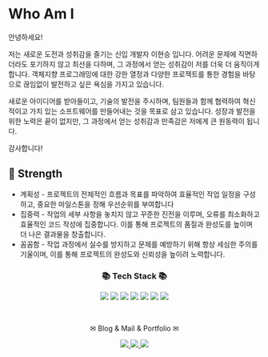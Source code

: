 <p align="center">

#  Who Am I
    
안녕하세요!

저는 새로운 도전과 성취감을 즐기는 신입 개발자 이현승 입니다. 어려운 문제에 직면하더라도 포기하지 않고 최선을 다하며, 그 과정에서 얻는 성취감이 저를 더욱 더 움직이게 합니다. 객체지향 프로그래밍에 대한 강한 열정과 다양한 프로젝트를 통한 경험을 바탕으로 끊임없이 발전하고 싶은 욕심을 가지고 있습니다.

새로운 아이디어를 받아들이고, 기술의 발전을 주시하며, 팀원들과 함께 협력하여 혁신적이고 가치 있는 소프트웨어를 만들어내는 것을 목표로 삼고 있습니다. 성장과 발전을 위한 노력은 끝이 없지만, 그 과정에서 얻는 성취감과 만족감은 저에게 큰 원동력이 됩니다.

감사합니다!



    
## 🤩 Strength

* 계획성 - 프로젝트의 전체적인 흐름과 목표를 파악하여 효율적인 작업 일정을 구성하고, 중요한 마일스톤을 정해 우선순위를 부여합니다
* 집중력 - 작업의 세부 사항을 놓치지 않고 꾸준한 진전을 이루며, 오류를 최소화하고 효율적인 코드 작성에 집중합니다. 이를 통해 프로젝트의 품질과 완성도를 높이며 더 나은 결과물을 창출합니다.
* 꼼꼼함 - 작업 과정에서 실수를 방지하고 문제를 예방하기 위해 항상 세심한 주의를 기울이며, 이를 통해 프로젝트의 완성도와 신뢰성을 높이려 노력합니다.


<div align=center>
	<h3>📚 Tech Stack 📚</h3>
</div>
<p align="center" display="inline-block">
 <img src="https://img.shields.io/badge/JAVA-007396?style=for-the-badge&logo=Java&logoColor=white">&nbsp;<img src="https://img.shields.io/badge/Spring-6DB33F?style=for-the-badge&logo=Spring&logoColor=white">
<img src="https://img.shields.io/badge/JPA-green?style=for-the-badge&logo=JPA&logoColor=white">
<img src="https://img.shields.io/badge/mysql-4479A1?style=for-the-badge&logo=mysql&logoColor=white">
<img src="https://img.shields.io/badge/git-181717?style=for-the-badge&logo=github&logoColor=white">
<img src="https://img.shields.io/badge/aws_EC2-FF9900?style=for-the-badge&logo=Amazon EC2&logoColor=white">
<img src="https://img.shields.io/badge/aws_RDS-527FFF?style=for-the-badge&logo=Amazon RDS&logoColor=white">


</p><br>
<div align=center>
	<p> ✉ Blog  & Mail & Portfolio ✉</p>
</div>
<div align=center>
	<a href="https://hyse16.github.io">
		<img src="https://img.shields.io/badge/Blog-FF9800?style=flat&logo=Blogger&logoColor=white" />
	</a>
	<a href="mailto:aa3324296@naver.com">
		<img src="https://img.shields.io/badge/Mail-30B980?style=flat&logo=Gmail&logoColor=white" />
	</a>
	<a href="https://sweet-beech-4bf.notion.site/2d2e4abe641540c99d64ef3c41cf12b2">
		<img src="https://img.shields.io/badge/Notion-0000?style=flat&logo=Notion&logoColor=white" />
	</a>

</div>




	
	

